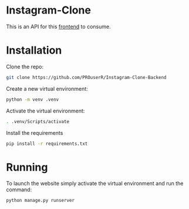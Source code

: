 # Instagram-Clone
This is an API for this [frontend](https://github.com/PROuserR/Instagram-Clone-Frontend) to consume.


# Installation
Clone the repo:
```sh
git clone https://github.com/PROuserR/Instagram-Clone-Backend
```

Create a new virtual environment:
```sh
python -m venv .venv
```

Activate the virtual environment:
```sh
. .venv/Scripts/activate
```

Install the requirements
```sh
pip install -r requirements.txt
```

# Running
To launch the website simply activate the virtual environment and run the command:

```sh
python manage.py runserver
```